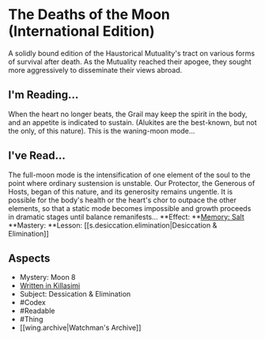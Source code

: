 # The Deaths of the Moon (International Edition)
A solidly bound edition of the Haustorical Mutuality's tract on various forms of survival after death. As the Mutuality reached their apogee, they sought more aggressively to disseminate their views abroad.
## I'm Reading...
When the heart no longer beats, the Grail may keep the spirit in the body, and an appetite is indicated to sustain. (Alukites are the best-known, but not the only, of this nature). This is the waning-moon mode…
## I've Read...
The full-moon mode is the intensification of one element of the soul to the point where ordinary sustension is unstable. Our Protector, the Generous of Hosts, began of this nature, and its generosity remains ungentle. It is possible for the body's health or the heart's chor to outpace the other elements, so that a static mode becomes impossible and growth proceeds in dramatic stages until balance remanifests...
**Effect: **[Memory: Salt](https://uadaf.theevilroot.xyz/rowenarium/element/mem.salt)
**Mastery: **Lesson: [[s.desiccation.elimination|Desiccation & Elimination]]
## Aspects
- Mystery: Moon 8
- [Written in Killasimi](https://uadaf.theevilroot.xyz/rowenarium/element/w.killasimi)
- Subject: Dessication & Elimination
- #Codex
- #Readable
- #Thing
- [[wing.archive|Watchman's Archive]]